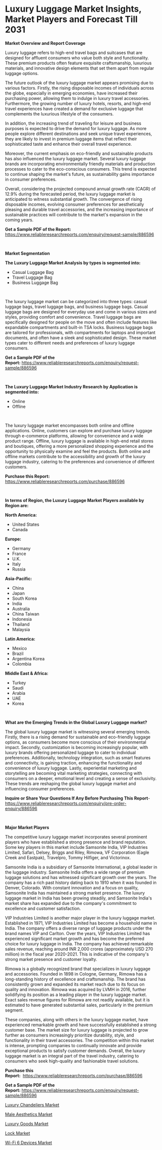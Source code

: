 <p><h1>Luxury Luggage Market Insights, Market Players and Forecast Till 2031</h1></p><p><strong>Market Overview and Report Coverage</strong></p>
<p><p>Luxury luggage refers to high-end travel bags and suitcases that are designed for affluent consumers who value both style and functionality. These premium products often feature exquisite craftsmanship, luxurious materials, and innovative design elements that set them apart from regular luggage options.</p><p>The future outlook of the luxury luggage market appears promising due to various factors. Firstly, the rising disposable incomes of individuals across the globe, especially in emerging economies, have increased their purchasing power, allowing them to indulge in luxury travel accessories. Furthermore, the growing number of luxury hotels, resorts, and high-end travel experiences have created a demand for exclusive luggage that complements the luxurious lifestyle of the consumers.</p><p>In addition, the increasing trend of traveling for leisure and business purposes is expected to drive the demand for luxury luggage. As more people explore different destinations and seek unique travel experiences, they are likely to invest in premium luggage items that reflect their sophisticated taste and enhance their overall travel experience.</p><p>Moreover, the current emphasis on eco-friendly and sustainable products has also influenced the luxury luggage market. Several luxury luggage brands are incorporating environmentally friendly materials and production processes to cater to the eco-conscious consumers. This trend is expected to continue shaping the market's future, as sustainability gains importance in consumer preferences.</p><p>Overall, considering the projected compound annual growth rate (CAGR) of 12.9% during the forecasted period, the luxury luggage market is anticipated to witness substantial growth. The convergence of rising disposable incomes, evolving consumer preferences for aesthetically pleasing and durable travel accessories, and the increasing importance of sustainable practices will contribute to the market's expansion in the coming years.</p></p>
<p><strong>Get a Sample PDF of the Report:</strong> <a href="https://www.reliableresearchreports.com/enquiry/request-sample/886596">https://www.reliableresearchreports.com/enquiry/request-sample/886596</a></p>
<p>&nbsp;</p>
<p><strong>Market Segmentation</strong></p>
<p><strong>The Luxury Luggage Market Analysis by types is segmented into:</strong></p>
<p><ul><li>Casual Luggage Bag</li><li>Travel Luggage Bag</li><li>Business Luggage Bag</li></ul></p>
<p>&nbsp;</p>
<p><p>The luxury luggage market can be categorized into three types: casual luggage bags, travel luggage bags, and business luggage bags. Casual luggage bags are designed for everyday use and come in various sizes and styles, providing comfort and convenience. Travel luggage bags are specifically designed for people on the move and often include features like expandable compartments and built-in TSA locks. Business luggage bags are tailored for professionals, with compartments for laptops and important documents, and often have a sleek and sophisticated design. These market types cater to different needs and preferences of luxury luggage consumers.</p></p>
<p><strong>Get a Sample PDF of the Report:</strong>&nbsp;<a href="https://www.reliableresearchreports.com/enquiry/request-sample/886596">https://www.reliableresearchreports.com/enquiry/request-sample/886596</a></p>
<p>&nbsp;</p>
<p><strong>The Luxury Luggage Market Industry Research by Application is segmented into:</strong></p>
<p><ul><li>Online</li><li>Offline</li></ul></p>
<p>&nbsp;</p>
<p><p>The luxury luggage market encompasses both online and offline applications. Online, customers can explore and purchase luxury luggage through e-commerce platforms, allowing for convenience and a wide product range. Offline, luxury luggage is available in high-end retail stores and boutiques, offering a more personalized shopping experience and the opportunity to physically examine and feel the products. Both online and offline markets contribute to the accessibility and growth of the luxury luggage industry, catering to the preferences and convenience of different customers.</p></p>
<p><strong>Purchase this Report:</strong>&nbsp; <a href="https://www.reliableresearchreports.com/purchase/886596">https://www.reliableresearchreports.com/purchase/886596</a></p>
<p>&nbsp;</p>
<p><strong>In terms of Region, the Luxury Luggage Market Players available by Region are:</strong></p>
<p>
    <p> <strong> North America: </strong>
        <ul>
            <li>United States</li>
            <li>Canada</li>
        </ul>
        </p> 
    <p> <strong> Europe: </strong>
        <ul>
            <li>Germany</li>
            <li>France</li>
            <li>U.K.</li>
            <li>Italy</li>
            <li>Russia</li>
        </ul>
        </p> 
    <p> <strong> Asia-Pacific: </strong>
        <ul>
            <li>China</li>
            <li>Japan</li>
            <li>South Korea</li>
            <li>India</li>
            <li>Australia</li>
            <li>China Taiwan</li>
            <li>Indonesia</li>
            <li>Thailand</li>
            <li>Malaysia</li>
        </ul>
        </p> 
    <p> <strong> Latin America: </strong>
        <ul>
            <li>Mexico</li>
            <li>Brazil</li>
            <li>Argentina Korea</li>
            <li>Colombia</li>
        </ul>
        </p> 
    <p> <strong> Middle East & Africa: </strong>
        <ul>
            <li>Turkey</li>
            <li>Saudi</li>
            <li>Arabia</li>
            <li>UAE</li>
            <li>Korea</li>
        </ul>
    </p>
    </p>
<p>&nbsp;</p>
<p><strong>What are the Emerging Trends in the Global Luxury Luggage market?</strong></p>
<p><p>The global luxury luggage market is witnessing several emerging trends. Firstly, there is a rising demand for sustainable and eco-friendly luggage options, as consumers become more conscious of their environmental impact. Secondly, customization is becoming increasingly popular, with luxury brands offering personalized luggage to cater to individual preferences. Additionally, technology integration, such as smart features and connectivity, is gaining traction, enhancing the functionality and convenience of luxury luggage. Lastly, experiential marketing and storytelling are becoming vital marketing strategies, connecting with consumers on a deeper, emotional level and creating a sense of exclusivity. These trends are reshaping the global luxury luggage market and influencing consumer preferences.</p></p>
<p><strong>Inquire or Share Your Questions If Any Before Purchasing This Report</strong>- <a href="https://www.reliableresearchreports.com/enquiry/pre-order-enquiry/886596">https://www.reliableresearchreports.com/enquiry/pre-order-enquiry/886596</a></p>
<p>&nbsp;</p>
<p><strong>Major Market Players</strong></p>
<p><p>The competitive luxury luggage market incorporates several prominent players who have established a strong presence and brand reputation. Some key players in this market include Samsonite India, VIP Industries Limited, Safari, Delsey, Briggs and Riley, Rimowa, VF Corporation (Eagle Creek and Eastpak), Travelpro, Tommy Hilfiger, and Victorinox.</p><p>Samsonite India is a subsidiary of Samsonite International, a global leader in the luggage industry. Samsonite India offers a wide range of premium luggage solutions and has witnessed significant growth over the years. The company has a rich past history dating back to 1910 when it was founded in Denver, Colorado. With constant innovation and a focus on quality, Samsonite India has maintained a strong market presence. The luxury luggage market in India has been growing steadily, and Samsonite India's market share has expanded due to the company's commitment to excellence and customer satisfaction.</p><p>VIP Industries Limited is another major player in the luxury luggage market. Established in 1971, VIP Industries Limited has become a household name in India. The company offers a diverse range of luggage products under the brand names VIP and Carlton. Over the years, VIP Industries Limited has experienced significant market growth and has become the preferred choice for luxury luggage in India. The company has achieved remarkable sales revenue, reaching around INR 2,000 crores (approximately USD 270 million) in the fiscal year 2020-2021. This is indicative of the company's strong market presence and customer loyalty.</p><p>Rimowa is a globally recognized brand that specializes in luxury luggage and accessories. Founded in 1898 in Cologne, Germany, Rimowa has a long-standing history of excellence and craftsmanship. The brand has consistently grown and expanded its market reach due to its focus on quality and innovation. Rimowa was acquired by LVMH in 2016, further solidifying its position as a leading player in the luxury luggage market. Exact sales revenue figures for Rimowa are not readily available, but it is estimated to have generated substantial sales, particularly in the premium segment.</p><p>These companies, along with others in the luxury luggage market, have experienced remarkable growth and have successfully established a strong customer base. The market size for luxury luggage is projected to grow further as consumers increasingly prioritize durability, style, and functionality in their travel accessories. The competition within this market is intense, prompting companies to continually innovate and provide exceptional products to satisfy customer demands. Overall, the luxury luggage market is an integral part of the travel industry, catering to consumers who seek high-quality and fashionable travel solutions.</p></p>
<p><strong>Purchase this Report:</strong>&nbsp;&nbsp;<a href="https://www.reliableresearchreports.com/purchase/886596">https://www.reliableresearchreports.com/purchase/886596</a></p>
<p></p>
<p><strong>Get a Sample PDF of the Report:</strong>&nbsp;<a href="https://www.reliableresearchreports.com/enquiry/request-sample/886596">https://www.reliableresearchreports.com/enquiry/request-sample/886596</a></p>
<p><p><a href="https://github.com/gulaimolin/Market-Research-Report-List-2/blob/main/luxury-chandeliers-market.md">Luxury Chandeliers Market</a></p><p><a href="https://github.com/grishafomin4852/Market-Research-Report-List-2/blob/main/male-aesthetics-market.md">Male Aesthetics Market</a></p><p><a href="https://github.com/ruslanpoljakovrd177/Market-Research-Report-List-2/blob/main/luxury-goods-market.md">Luxury Goods Market</a></p><p><a href="https://github.com/gdfhhhj/Market-Research-Report-List-2/blob/main/lock-market.md">Lock Market</a></p><p><a href="https://github.com/abbypearson7765/Market-Research-Report-List-2/blob/main/wi-fi-6-devices-market.md">Wi-Fi 6 Devices Market</a></p></p>